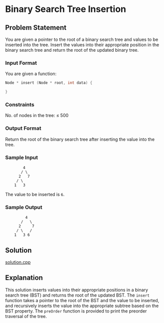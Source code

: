 # Binary Search Tree Insertion

## Problem Statement
You are given a pointer to the root of a binary search tree and values to be inserted into the tree. Insert the values into their appropriate position in the binary search tree and return the root of the updated binary tree.

### Input Format
You are given a function:

```cpp
Node * insert (Node * root, int data) {

}
```

### Constraints
No. of nodes in the tree: ≤ 500

### Output Format
Return the root of the binary search tree after inserting the value into the tree.

### Sample Input
```
        4
       / \
      2   7
     / \
    1   3
```
The value to be inserted is `6`.

### Sample Output
```
         4
       /   \
      2     7
     / \   /
    1   3 6
```

## Solution

[solution.cpp](solution.cpp)

## Explanation

This solution inserts values into their appropriate positions in a binary search tree (BST) and returns the root of the updated BST. The `insert` function takes a pointer to the root of the BST and the value to be inserted, and recursively inserts the value into the appropriate subtree based on the BST property. The `preOrder` function is provided to print the preorder traversal of the tree.